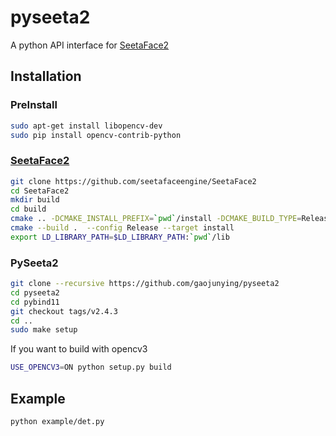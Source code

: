 # pyseeta2

A python API interface for [SeetaFace2](https://github.com/seetafaceengine/SeetaFace2)

## Installation
### PreInstall
```bash
sudo apt-get install libopencv-dev
sudo pip install opencv-contrib-python 
```
### [SeetaFace2](https://github.com/seetafaceengine/SeetaFace2)
``` bash
git clone https://github.com/seetafaceengine/SeetaFace2
cd SeetaFace2
mkdir build
cd build
cmake .. -DCMAKE_INSTALL_PREFIX=`pwd`/install -DCMAKE_BUILD_TYPE=Release -DBUILD_EXAMPLE=OFF # 如果有 OpenCV，则设置为 ON
cmake --build .  --config Release --target install
export LD_LIBRARY_PATH=$LD_LIBRARY_PATH:`pwd`/lib
```
### PySeeta2

``` bash
git clone --recursive https://github.com/gaojunying/pyseeta2
cd pyseeta2
cd pybind11
git checkout tags/v2.4.3
cd ..
sudo make setup
```
If you want to build with opencv3

``` bash
USE_OPENCV3=ON python setup.py build
```
## Example
```bash
python example/det.py
```